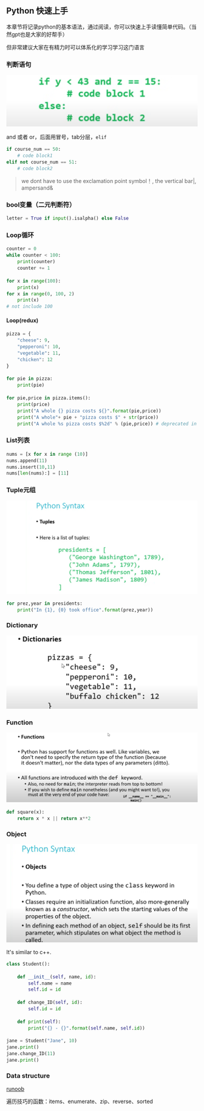 ## Python 快速上手

本章节将记录python的基本语法，通过阅读，你可以快速上手读懂简单代码。（当然gpt也是大家的好帮手）

但非常建议大家在有精力时可以体系化的学习学习这门语言

### 判断语句

![](graph\Snipaste_2023-08-07_11-06-24.png)

and 或者 or，后面用冒号，tab分层，`elif`

```python
if course_num == 50:
	# code block1
elif not course_num == 51:
    # code block2
```

> we dont have to use the exclamation point symbol！, the vertical bar|, ampersand&



### bool变量（二元判断符）

```python
letter = True if input().isalpha() else False
```



### Loop循环

```python
counter = 0
while counter < 100:
	print(counter)
	counter += 1
	
for x in range(100):
    print(x)
for x in range(0, 100, 2)
	print(x)
# not include 100
```



#### Loop(redux)

```python
pizza = {
    "cheese": 9,
    "pepperoni": 10,
    "vegetable": 11,
    "chicken": 12
}

for pie in pizza:
    print(pie)
    
for pie,price in pizza.items():
    print(price)
    print("A whole {} pizza costs ${}".format(pie,price))
    print("A whole"+ pie + "pizza costs $" + str(price))
    print("A whole %s pizza costs $%2d" % (pie,price)) # deprecated in python3
```



### List列表

```python
nums = [x for x in range (10)]
nums.append(11)
nums.insert(10,11)
nums[len(nums):] = [11]
```

### Tuple元组

![](graph\Snipaste_2023-08-07_19-59-14.png)

```python
for prez,year in presidents:
    print("In {1}, {0} took office".format(prez,year))
```



### Dictionary

![](graph\Snipaste_2023-08-07_20-07-58.png)



### Function

![](graph\Snipaste_2023-08-07_20-22-32.png)

```python
def square(x):
    return x * x || return x**2
```



### Object

![](graph\Snipaste_2023-08-07_20-28-44.png)

It's similar to c++.

```python
class Student():
    
    def __init__(self, name, id):
        self.name = name
        self.id = id
        
    def change_ID(self, id):
        self.id = id
        
    def print(self):
        print("{} - {}".format(self.name, self.id))
        
jane = Student("Jane", 10)
jane.print()
jane.change_ID(11)
jane.print()
```



### Data structure

[runoob](https://www.runoob.com/python3/python3-data-structure.html)

遍历技巧的函数：items、enumerate、zip、reverse、sorted



